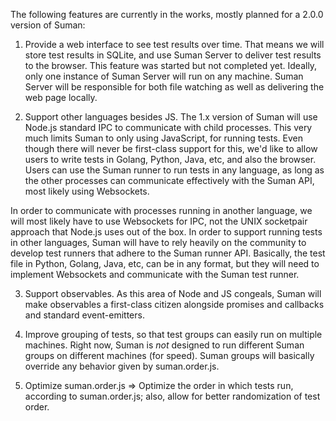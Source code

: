 The following features are currently in the works, mostly planned for a 2.0.0 version of Suman:


1. Provide a web interface to see test results over time. That means we will store test results in SQLite, and use Suman
Server to deliver test results to the browser. This feature was started but not completed yet. Ideally, only
one instance of Suman Server will run on any machine. Suman Server will be responsible for both file watching as well
as delivering the web page locally.

2. Support other languages besides JS. The 1.x version of Suman will use Node.js standard IPC to communicate with child processes. 
This very much limits Suman to only using JavaScript, for running tests. Even though there will never
be first-class support for this, we'd like to allow users to write tests in Golang, Python, Java, etc, and also the browser. 
Users can use the Suman runner to run tests in any language, as long as the other processes can communicate effectively
with the Suman API, most likely using Websockets.

In order to communicate with processes running in another language, we will most likely have to use Websockets for IPC, 
not the UNIX socketpair approach that Node.js uses out of the box. In order to support running tests in other languages, 
Suman will have to rely heavily on the community to develop test runners that adhere to the Suman runner API. Basically,
the test file in Python, Golang, Java, etc, can be in any format, but they will need
to implement Websockets and communicate with the Suman test runner.
    

3. Support observables. As this area of Node and JS congeals, Suman will make observables a first-class citizen
 alongside promises and callbacks and standard event-emitters.
    
    
4. Improve grouping of tests, so that test groups can easily run on multiple machines.
Right now, Suman is *not* designed to run different Suman groups on different machines 
(for speed). Suman groups will basically override any behavior given by suman.order.js.

    
5. Optimize suman.order.js => Optimize the order in which tests run, according to
suman.order.js; also, allow for better randomization of test order.


